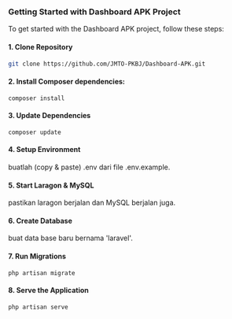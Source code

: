 
### Getting Started with Dashboard APK Project

To get started with the Dashboard APK project, follow these steps:

#### 1. Clone Repository

```bash
git clone https://github.com/JMTO-PKBJ/Dashboard-APK.git
```

#### 2. Install Composer dependencies:

```
composer install
```
#### 3. Update Dependencies
```
composer update
```

#### 4. Setup Environment
buatlah (copy & paste) .env dari file .env.example.
#### 5. Start Laragon & MySQL
pastikan laragon berjalan dan MySQL berjalan juga.
#### 6. Create Database
buat data base baru bernama 'laravel'.
#### 7. Run Migrations
```
php artisan migrate
```
#### 8. Serve the Application
```
php artisan serve
```



